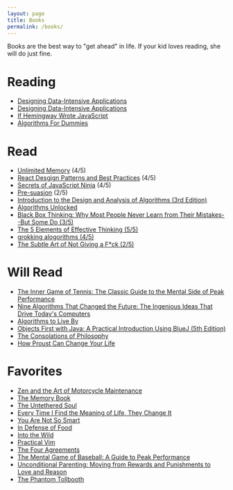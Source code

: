 ```yaml
---
layout: page
title: Books
permalink: /books/
---
```


Books are the best way to "get ahead" in life. If your kid loves reading, she will do just fine. 

# Reading

- [Designing Data-Intensive Applications](http://a.co/dBuTJnk)
- [Designing Data-Intensive Applications](http://a.co/dBuTJnk)
- [If Hemingway Wrote JavaScript](http://a.co/j92fMO8)
- [Algorithms For Dummies](https://www.amazon.com/dp/1119330491/ref=cm_sw_r_cp_dp_T1_E6kDzb01C6FJZ)


# Read 

- [Unlimited Memory](https://www.amazon.com/dp/1631619985/ref=cm_sw_r_cp_dp_T1_WclDzbDZK5W5X) (4/5)
- [React Desgign Patterns and Best Practices](https://www.amazon.com/dp/1786464535/ref=cm_sw_r_cp_dp_T1_ablDzb4Z9ZTM0) (4/5)
- [Secrets of JavaScript Ninja](https://www.amazon.com/dp/1617292850/ref=cm_sw_r_cp_dp_T1_HblDzb58WBA8X) (4/5)
- [Pre-suasion](https://www.amazon.com/Pre-Suasion-Revolutionary-Way-Influence-Persuade/dp/1501109790) (2/5)
- [Introduction to the Design and Analysis of Algorithms (3rd Edition)](https://www.amazon.com/Introduction-Design-Analysis-Algorithms-3rd/dp/0132316811/)
- [Algorithms Unlocked](https://www.amazon.com/Algorithms-Unlocked-Press-Thomas-Cormen/dp/0262518805/ref=sr_1_1?s=books&ie=UTF8&qid=1478263579&sr=1-1&keywords=algorithms+unlocked)
- [Black Box Thinking: Why Most People Never Learn from Their Mistakes--But Some Do (3/5)](https://www.amazon.com/Black-Box-Thinking-People-Mistakes-But/dp/1591848229/)
- [The 5 Elements of Effective Thinking (5/5)](https://www.amazon.com/5-Elements-Effective-Thinking/dp/0691156662/)
- [grokking alogorithms (4/5)](https://amzn.com/1617292230)
- [The Subtle Art of Not Giving a F*ck (2/5)](https://www.amazon.com/Subtle-Art-Not-Giving-Counterintuitive/dp/0062457713)

# Will Read

- [The Inner Game of Tennis: The Classic Guide to the Mental Side of Peak Performance](https://www.amazon.com/dp/0679778314/ref=cm_sw_r_cp_dp_T1_VjlDzbWWMJKEA)
- [Nine Algorithms That Changed the Future: The Ingenious Ideas That Drive Today's Computers](https://www.amazon.com/dp/0691158193/ref=cm_sw_r_cp_dp_T1_-ilDzbAH9GFQF)
- [Algorithms to Live By](https://www.amazon.com/dp/1627790365/ref=cm_sw_r_cp_dp_T1_SilDzbT1HZDBM)
- [Objects First with Java: A Practical Introduction Using BlueJ (5th Edition)](https://amzn.com/0132492660)
- [The Consolations of Philosophy](https://www.amazon.com/dp/0679779175/ref=cm_sw_r_cp_dp_T1_phlDzbQ5RMDDT)
- [How Proust Can Change Your Life](https://www.amazon.com/dp/0679779159/ref=cm_sw_r_cp_dp_T1_BhlDzbEVW24TD)

# Favorites

- [Zen and the Art of Motorcycle Maintenance](https://www.amazon.com/dp/0060589469/ref=cm_sw_r_cp_dp_T1_S-kDzb474B7X1)
- [The Memory Book](https://www.amazon.com/dp/0345410025/ref=cm_sw_r_cp_dp_T1_c.kDzbGZA0DAW)
- [The Untethered Soul](https://www.amazon.com/dp/1572245379/ref=cm_sw_r_cp_dp_T1_q.kDzbG99HRG0)
- [Every Time I Find the Meaning of Life, They Change It](https://www.amazon.com/dp/0143129597/ref=cm_sw_r_cp_dp_T1_I.kDzbTGZRKP6)
- [You Are Not So Smart](https://www.amazon.com/dp/1592407366/ref=cm_sw_r_cp_dp_T1_7.kDzbRQ8R7Z1)
- [In Defense of Food](https://www.amazon.com/dp/0143114964/ref=cm_sw_r_cp_dp_T1_rdlDzb76D809X)
- [Into the Wild](https://www.amazon.com/dp/0385486804/ref=cm_sw_r_cp_dp_T1_YdlDzbMWZCYJ5)
- [Practical Vim](https://www.amazon.com/dp/1680501275/ref=cm_sw_r_cp_dp_T1_XelDzb0FV6XBV)
- [The Four Agreements](https://www.amazon.com/dp/1878424319/ref=cm_sw_r_cp_dp_T1_SflDzb01J9KHG)
- [The Mental Game of Baseball: A Guide to Peak Performance](https://www.amazon.com/dp/1888698543/ref=cm_sw_r_cp_dp_T1_qklDzbZPAZKCG)
- [Unconditional Parenting: Moving from Rewards and Punishments to Love and Reason](https://www.amazon.com/dp/0743487486/ref=cm_sw_r_cp_dp_T1_RllDzbRRKNSER)
- [The Phantom Tollbooth](https://www.amazon.com/dp/0743487486/ref=cm_sw_r_cp_dp_T1_RllDzbRRKNSER)